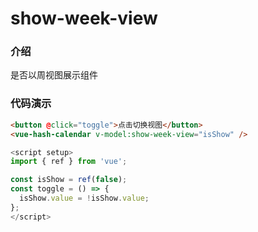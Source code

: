 # show-week-view

### 介绍

是否以周视图展示组件

### 代码演示

```html
<button @click="toggle">点击切换视图</button>
<vue-hash-calendar v-model:show-week-view="isShow" />
```

```js
<script setup>
import { ref } from 'vue';

const isShow = ref(false);
const toggle = () => {
  isShow.value = !isShow.value;
};
</script>
```
